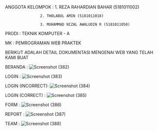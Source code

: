 ANGGOTA KELOMPOK :  1. REZA RAHARDIAN BAHAR (5181011002)

                    2. THOLABUL AMIN (5181011018)
                    
                    3. MUHAMMAD NIZAL AWALUDIN R (5181011050)

PRODI            :  TEKNIK KOMPUTER - A

MK               : PEMROGRAMAN WEB PRAKTEK

BERIKUT ADALAH DETAIL DOKUMENTASI MENGENAI WEB YANG TELAH KAMI BUAT 

BERANDA :
![Screenshot (382)](https://user-images.githubusercontent.com/89332706/143513192-149d7351-2086-4faa-9439-98a9113aff1a.png)

LOGIN :
![Screenshot (383)](https://user-images.githubusercontent.com/89332706/143513271-e3cf8f1e-34c7-4ebd-aa6a-c3b068af0053.png)

LOGIN (INCORRECT):
![Screenshot (384)](https://user-images.githubusercontent.com/89332706/143513289-51d85868-816a-45f7-ad02-9097d211aa78.png)

LOGIN (CORRECT) :
![Screenshot (385)](https://user-images.githubusercontent.com/89332706/143513315-49ba344f-2f1d-4665-9747-f75b504de3b7.png)

FORM :
![Screenshot (386)](https://user-images.githubusercontent.com/89332706/143513337-f15a4794-2f56-4951-96bd-249a1367dd35.png)

REPORT :
![Screenshot (387)](https://user-images.githubusercontent.com/89332706/143513373-118fd2b3-2e00-4e05-9478-e2a3a7245495.png)

TEAM :
![Screenshot (388)](https://user-images.githubusercontent.com/89332706/143513386-5b54d7ac-ce3f-4ae8-9dcd-8b757c0b8df7.png)







